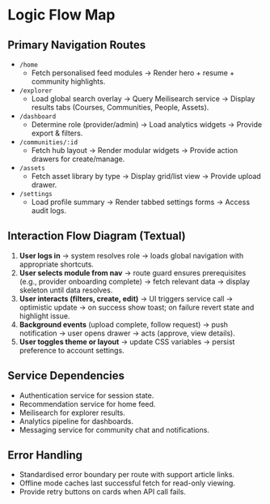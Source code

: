 # Logic Flow Map

## Primary Navigation Routes
- `/home`
  - Fetch personalised feed modules → Render hero + resume + community highlights.
- `/explorer`
  - Load global search overlay → Query Meilisearch service → Display results tabs (Courses, Communities, People, Assets).
- `/dashboard`
  - Determine role (provider/admin) → Load analytics widgets → Provide export & filters.
- `/communities/:id`
  - Fetch hub layout → Render modular widgets → Provide action drawers for create/manage.
- `/assets`
  - Fetch asset library by type → Display grid/list view → Provide upload drawer.
- `/settings`
  - Load profile summary → Render tabbed settings forms → Access audit logs.

## Interaction Flow Diagram (Textual)
1. **User logs in** → system resolves role → loads global navigation with appropriate shortcuts.
2. **User selects module from nav** → route guard ensures prerequisites (e.g., provider onboarding complete) → fetch relevant data → display skeleton until data resolves.
3. **User interacts (filters, create, edit)** → UI triggers service call → optimistic update → on success show toast; on failure revert state and highlight issue.
4. **Background events** (upload complete, follow request) → push notification → user opens drawer → acts (approve, view details).
5. **User toggles theme or layout** → update CSS variables → persist preference to account settings.

## Service Dependencies
- Authentication service for session state.
- Recommendation service for home feed.
- Meilisearch for explorer results.
- Analytics pipeline for dashboards.
- Messaging service for community chat and notifications.

## Error Handling
- Standardised error boundary per route with support article links.
- Offline mode caches last successful fetch for read-only viewing.
- Provide retry buttons on cards when API call fails.
